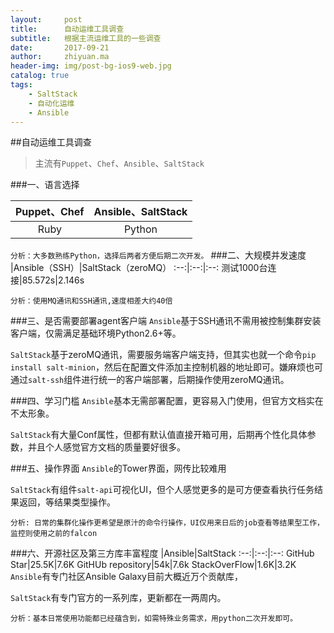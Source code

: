 ```yaml
---
layout:     post
title:      自动运维工具调查
subtitle:   根据主流运维工具的一些调查
date:       2017-09-21
author:     zhiyuan.ma
header-img: img/post-bg-ios9-web.jpg
catalog: true
tags:
    - SaltStack
    - 自动化运维
    - Ansible
---
```


##自动运维工具调查
>主流有`Puppet`、`Chef`、`Ansible`、`SaltStack`

###一、语言选择

Puppet、Chef|Ansible、SaltStack
:--:|:--:
Ruby|Python

`分析：大多数熟练Python，选择后两者方便后期二次开发。`
###二、大规模并发速度
 |Ansible（SSH）|SaltStack（zeroMQ）
:--:|:--:|:--:
测试1000台连接|85.572s|2.146s

`分析：使用MQ通讯和SSH通讯,速度相差大约40倍`

###三、是否需要部署agent客户端
`Ansible`基于SSH通讯不需用被控制集群安装客户端，仅需满足基础环境Python2.6+等。

`SaltStack`基于zeroMQ通讯，需要服务端客户端支持，但其实也就一个命令`pip install salt-minion`，然后在配置文件添加主控制机器的地址即可。嫌麻烦也可通过`salt-ssh`组件进行统一的客户端部署，后期操作使用zeroMQ通讯。

###四、学习门槛
`Ansible`基本无需部署配置，更容易入门使用，但官方文档实在不太形象。

`SaltStack`有大量Conf属性，但都有默认值直接开箱可用，后期再个性化具体参数，并且个人感觉官方文档的质量要好很多。

###五、操作界面
`Ansible`的Tower界面，网传比较难用

`SaltStack`有组件`salt-api`可视化UI，但个人感觉更多的是可方便查看执行任务结果返回，等结果类型操作。

`分析: 日常的集群化操作更希望是原汁的命令行操作，UI仅用来日后的job查看等结果型工作，监控则使用之前的falcon`

###六、开源社区及第三方库丰富程度
 |Ansible|SaltStack
:--:|:--:|:--:
GitHub Star|25.5K|7.6K
GitHUb repository|54k|7.6k
StackOverFlow|1.6K|3.2K
`Ansible`有专门社区Ansible Galaxy目前大概近万个贡献库，

`SaltStack`有专门官方的一系列库，更新都在一两周内。

`分析：基本日常使用功能都已经蕴含到，如需特殊业务需求，用python二次开发即可。`
